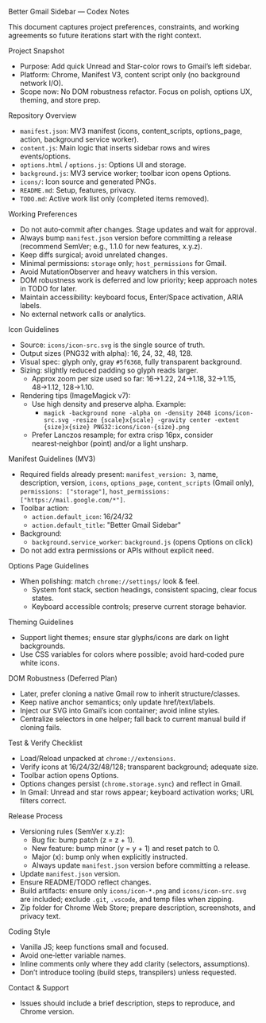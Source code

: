 Better Gmail Sidebar — Codex Notes

This document captures project preferences, constraints, and working agreements so future iterations start with the right context.

Project Snapshot
- Purpose: Add quick Unread and Star-color rows to Gmail’s left sidebar.
- Platform: Chrome, Manifest V3, content script only (no background network I/O).
- Scope now: No DOM robustness refactor. Focus on polish, options UX, theming, and store prep.

Repository Overview
- `manifest.json`: MV3 manifest (icons, content_scripts, options_page, action, background service worker).
- `content.js`: Main logic that inserts sidebar rows and wires events/options.
- `options.html` / `options.js`: Options UI and storage.
- `background.js`: MV3 service worker; toolbar icon opens Options.
- `icons/`: Icon source and generated PNGs.
- `README.md`: Setup, features, privacy.
- `TODO.md`: Active work list only (completed items removed).

Working Preferences
- Do not auto‑commit after changes. Stage updates and wait for approval.
- Always bump `manifest.json` version before committing a release (recommend SemVer; e.g., 1.1.0 for new features, x.y.z).
- Keep diffs surgical; avoid unrelated changes.
- Minimal permissions: `storage` only; `host_permissions` for Gmail.
- Avoid MutationObserver and heavy watchers in this version.
- DOM robustness work is deferred and low priority; keep approach notes in TODO for later.
- Maintain accessibility: keyboard focus, Enter/Space activation, ARIA labels.
- No external network calls or analytics.

Icon Guidelines
- Source: `icons/icon-src.svg` is the single source of truth.
- Output sizes (PNG32 with alpha): 16, 24, 32, 48, 128.
- Visual spec: glyph only, gray `#5f6368`, fully transparent background.
- Sizing: slightly reduced padding so glyph reads larger.
  - Approx zoom per size used so far: 16→1.22, 24→1.18, 32→1.15, 48→1.12, 128→1.10.
- Rendering tips (ImageMagick v7):
  - Use high density and preserve alpha. Example:
    - `magick -background none -alpha on -density 2048 icons/icon-src.svg -resize {scale}x{scale} -gravity center -extent {size}x{size} PNG32:icons/icon-{size}.png`
  - Prefer Lanczos resample; for extra crisp 16px, consider nearest‑neighbor (point) and/or a light unsharp.

Manifest Guidelines (MV3)
- Required fields already present: `manifest_version: 3`, name, description, version, `icons`, `options_page`, `content_scripts` (Gmail only), `permissions: ["storage"]`, `host_permissions: ["https://mail.google.com/*"]`.
- Toolbar action:
  - `action.default_icon`: 16/24/32
  - `action.default_title`: "Better Gmail Sidebar"
- Background:
  - `background.service_worker`: `background.js` (opens Options on click)
- Do not add extra permissions or APIs without explicit need.

Options Page Guidelines
- When polishing: match `chrome://settings/` look & feel.
  - System font stack, section headings, consistent spacing, clear focus states.
  - Keyboard accessible controls; preserve current storage behavior.

Theming Guidelines
- Support light themes; ensure star glyphs/icons are dark on light backgrounds.
- Use CSS variables for colors where possible; avoid hard‑coded pure white icons.

DOM Robustness (Deferred Plan)
- Later, prefer cloning a native Gmail row to inherit structure/classes.
- Keep native anchor semantics; only update href/text/labels.
- Inject our SVG into Gmail’s icon container; avoid inline styles.
- Centralize selectors in one helper; fall back to current manual build if cloning fails.

Test & Verify Checklist
- Load/Reload unpacked at `chrome://extensions`.
- Verify icons at 16/24/32/48/128; transparent background; adequate size.
- Toolbar action opens Options.
- Options changes persist (`chrome.storage.sync`) and reflect in Gmail.
- In Gmail: Unread and star rows appear; keyboard activation works; URL filters correct.

Release Process
- Versioning rules (SemVer x.y.z):
  - Bug fix: bump patch (z = z + 1).
  - New feature: bump minor (y = y + 1) and reset patch to 0.
  - Major (x): bump only when explicitly instructed.
  - Always update `manifest.json` version before committing a release.
- Update `manifest.json` version.
- Ensure README/TODO reflect changes.
- Build artifacts: ensure only `icons/icon-*.png` and `icons/icon-src.svg` are included; exclude `.git`, `.vscode`, and temp files when zipping.
- Zip folder for Chrome Web Store; prepare description, screenshots, and privacy text.

Coding Style
- Vanilla JS; keep functions small and focused.
- Avoid one‑letter variable names.
- Inline comments only where they add clarity (selectors, assumptions).
- Don’t introduce tooling (build steps, transpilers) unless requested.

Contact & Support
- Issues should include a brief description, steps to reproduce, and Chrome version.
